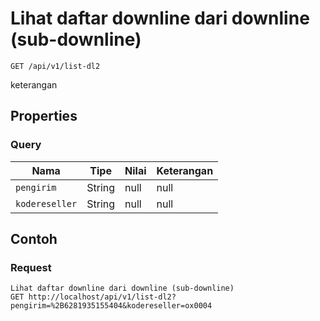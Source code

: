 # Lihat daftar downline dari downline (sub-downline)
```http
GET /api/v1/list-dl2
```
keterangan
## Properties
### Query
Nama | Tipe | Nilai | Keterangan
--- | --- | --- | ---
<code>pengirim</code> | String | null | null
<code>kodereseller</code> | String | null | null

## Contoh

### Request
```http
Lihat daftar downline dari downline (sub-downline)
GET http://localhost/api/v1/list-dl2?pengirim=%2B6281935155404&kodereseller=ox0004
```

